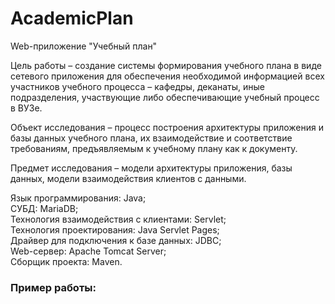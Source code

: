 # AcademicPlan

Web-приложение "Учебный план"

Цель работы – создание системы формирования учебного плана в виде сетевого приложения для обеспечения необходимой информацией всех участников учебного процесса – кафедры, деканаты, иные подразделения, участвующие либо обеспечивающие учебный процесс в ВУЗе.<br>

Объект исследования – процесс построения архитектуры приложения и базы данных учебного плана, их взаимодействие и соответствие требованиям, предъявляемым к учебному плану как к документу.<br>

Предмет исследования – модели архитектуры приложения, базы данных, модели взаимодействия клиентов с данными.<br>

Язык программирования: Java;<br>
СУБД: MariaDB;<br>
Технология взаимодействия с клиентами: Servlet;<br>
Технология проектирования: Java Servlet Pages;<br>
Драйвер для подключения к базе данных: JDBC;<br>
Web-сервер: Apache Tomcat Server;<br>
Сборщик проекта: Maven.<br>

### Пример работы: <br>
